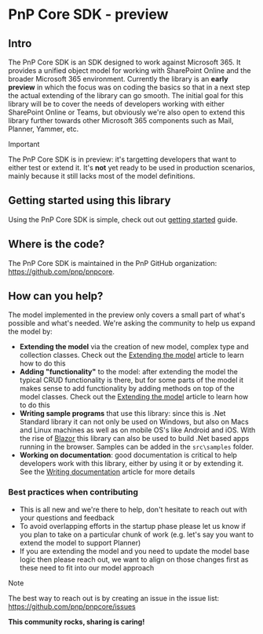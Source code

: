 # PnP Core SDK - preview

## Intro

The PnP Core SDK is an SDK designed to work against Microsoft 365. It provides a unified object model for working with SharePoint Online and the broader Microsoft 365 environment. Currently the library is an **early preview** in which the focus was on coding the basics so that in a next step the actual extending of the library can go smooth. The initial goal for this library will be to cover the needs of developers working with either SharePoint Online or Teams, but obviously we're also open to extend this library further towards other Microsoft 365 components such as Mail, Planner, Yammer, etc.

> [!Important]
> The PnP Core SDK is in preview: it's targetting developers that want to either test or extend it. It's **not** yet ready to be used in production scenarios, mainly because it still lacks most of the model definitions.

## Getting started using this library

Using the PnP Core SDK is simple, check out out [getting started](articles/consumer/readme.md) guide.

## Where is the code?

The PnP Core SDK is maintained in the PnP GitHub organization: https://github.com/pnp/pnpcore.

## How can you help?

The model implemented in the preview only covers a small part of what's possible and what's needed. We're asking the community to help us expand the model by:

- **Extending the model** via the creation of new model, complex type and collection classes. Check out the [Extending the model](articles/contributor/readme.md) article to learn how to do this
- **Adding "functionality"** to the model: after extending the model the typical CRUD functionality is there, but for some parts of the model it makes sense to add functionality by adding methods on top of the model classes. Check out the [Extending the model](articles/contributor/readme.md) article to learn how to do this
- **Writing sample programs** that use this library: since this is .Net Standard library it can not only be used on Windows, but also on Macs and Linux machines as well as on mobile OS's like Android and iOS. With the rise of [Blazor](https://dotnet.microsoft.com/apps/aspnet/web-apps/blazor) this library can also be used to build .Net based apps running in the browser. Samples can be added in the `src\samples` folder.
- **Working on documentation**: good documentation is critical to help developers work with this library, either by using it or by extending it. See the [Writing documentation](articles/contributor/writing%20documentation.md) article for more details

### Best practices when contributing

- This is all new and we're there to help, don't hesitate to reach out with your questions and feedback
- To avoid overlapping efforts in the startup phase please let us know if you plan to take on a particular chunk of work (e.g. let's say you want to extend the model to support Planner)
- If you are extending the model and you need to update the model base logic then please reach out, we want to align on those changes first as these need to fit into our model approach

> [!Note]
> The best way to reach out is by creating an issue in the issue list: https://github.com/pnp/pnpcore/issues

**This community rocks, sharing is caring!**